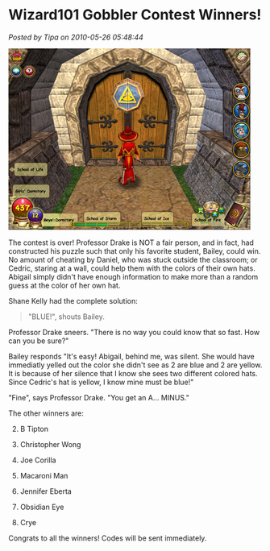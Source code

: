 # Wizard101 Gobbler Contest Winners!

*Posted by Tipa on 2010-05-26 05:48:44*

[![](../../../uploads/2010/05/WizardGraphicalClient-2010-05-01-20-46-27-30.jpg "Outside the Myth school")](../../../uploads/2010/05/WizardGraphicalClient-2010-05-01-20-46-27-30.jpg)

The contest is over! Professor Drake is NOT a fair person, and in fact, had constructed his puzzle such that only his favorite student, Bailey, could win. No amount of cheating by Daniel, who was stuck outside the classroom; or Cedric, staring at a wall, could help them with the colors of their own hats. Abigail simply didn't have enough information to make more than a random guess at the color of her own hat.

Shane Kelly had the complete solution:


> "BLUE!", shouts Bailey. 

Professor Drake sneers. "There is no way you could know that so fast. How can you be sure?"

Bailey responds "It's easy! Abigail, behind me, was silent. She would have immediatly yelled out the color she didn't see as 2 are blue and 2 are yellow. It is because of her silence that I know she sees two different colored hats. Since Cedric's hat is yellow, I know mine must be blue!"

"Fine", says Professor Drake. "You get an A... MINUS."




The other winners are:


2. B Tipton

4. Christopher Wong

6. Joe Corilla

8. Macaroni Man

10. Jennifer Eberta

12. Obsidian Eye

14. Crye




Congrats to all the winners! Codes will be sent immediately.

